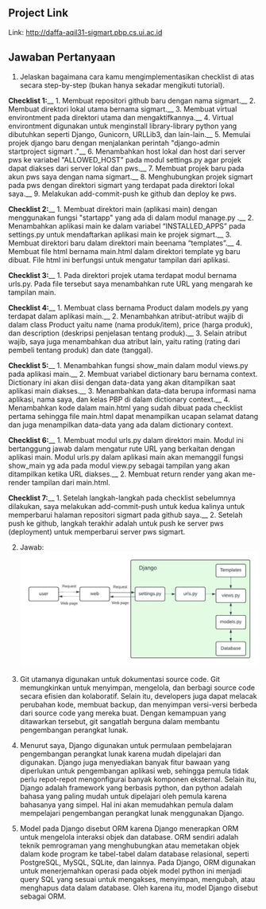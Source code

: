 ## Project Link
Link: http://daffa-aqil31-sigmart.pbp.cs.ui.ac.id

## Jawaban Pertanyaan
1. Jelaskan bagaimana cara kamu mengimplementasikan checklist di atas secara step-by-step (bukan hanya sekadar mengikuti tutorial).

**Checklist 1:**__
    1. Membuat repositori github baru dengan nama sigmart.__
    2. Membuat direktori lokal utama bernama sigmart.__
    3. Membuat virtual environtment pada direktori utama dan mengaktifkannya.__
    4. Virtual environtment digunakan untuk menginstall library-library python yang dibutuhkan seperti Django, Gunicorn, URLLib3, dan lain-lain.__
    5. Memulai projek django baru dengan menjalankan perintah "django-admin startproject sigmart ."__
    6. Menambahkan host lokal dan host dari server pws ke variabel "ALLOWED_HOST" pada modul settings.py agar projek dapat diakses dari server lokal dan pws.__
    7. Membuat projek baru pada akun pws saya dengan nama sigmart.__
    8. Menghubungkan projek sigmart pada pws dengan direktori sigmart yang terdapat pada direktori lokal saya.__
    9. Melakukan add-commit-push ke github dan deploy ke pws.

**Checklist 2:**__
    1. Membuat direktori main (aplikasi main) dengan menggunakan fungsi "startapp" yang ada di dalam modul manage.py .__
    2. Menambahkan aplikasi main ke dalam variabel “INSTALLED_APPS” pada settings.py untuk mendaftarkan aplikasi main ke projek sigmart.__
    3. Membuat direktori baru dalam direktori main beenama “templates”.__
    4. Membuat file html bernama main.html dalam direktori template yg baru dibuat. File html ini berfungsi untuk mengatur tampilan dari aplikasi.

**Checklist 3:**__
    1. Pada direktori projek utama terdapat modul bernama urls.py. Pada file tersebut saya menambahkan rute URL yang mengarah ke tampilan main.

**Checklist 4:**__
    1. Membuat class bernama Product dalam models.py yang terdapat dalam aplikasi main.__
    2. Menambahkan atribut-atribut wajib di dalam class Product yaitu name (nama produk/item), price (harga produk), dan description (deskripsi penjelasan tentang produk).__
    3. Selain atribut wajib, saya juga menambahkan dua atribut lain, yaitu rating (rating dari pembeli tentang produk) dan date (tanggal).

**Checklist 5:**__
    1. Menambahkan fungsi show_main dalam modul views.py pada aplikasi main.__
    2. Membuat variabel dictionary baru bernama context. Dictionary ini akan diisi dengan data-data yang akan ditampilkan saat aplikasi main diakses.__
    3. Menambahkan data-data berupa informasi nama aplikasi, nama saya, dan kelas PBP di dalam dictionary context.__
    4. Menambahkan kode dalam main.html yang sudah dibuat pada checklist pertama sehingga file main.html dapat menampilkan ucapan selamat datang dan juga menampilkan data-data yang ada dalam dictionary context.

**Checklist 6:**__
    1. Membuat modul urls.py dalam direktori main. Modul ini bertanggung jawab dalam mengatur rute URL yang berkaitan dengan aplikasi main. Modul urls.py dalam aplikasi main akan memanggil fungsi show_main yg ada pada modul view.py sebagai tampilan yang akan ditampilkan ketika URL diakses.__
    2. Membuat return render yang akan me-render tampilan dari main.html.

**Checklist 7:**__
    1. Setelah langkah-langkah pada checklist sebelumnya dilakukan, saya melakukan add-commit-push untuk kedua kalinya untuk memperbarui halaman repositori sigmart pada github saya.__
    2. Setelah push ke github, langkah terakhir adalah untuk push ke server pws (deployment) untuk memperbarui server pws sigmart.

2. Jawab:
![Bagan Request-Respond Django](bagan_request-respond_django.jpeg)

3. Git utamanya digunakan untuk dokumentasi source code. Git memungkinkan untuk menyimpan,  mengelola, dan berbagi source code secara efisien dan kolaboratif. Selain itu, developers juga dapat melacak perubahan kode, membuat backup, dan menyimpan versi-versi berbeda dari source code yang mereka buat. Dengan kemampuan yang ditawarkan tersebut, git sangatlah berguna dalam membantu pengembangan perangkat lunak.

4. Menurut saya, Django digunakan untuk permulaan pembelajaran pengembangan perangkat lunak karena mudah dipelajari dan digunakan. Django juga menyediakan banyak fitur bawaan yang diperlukan untuk pengembangan aplikasi web, sehingga pemula tidak perlu repot-repot mengonfigurai banyak komponen eksternal. Selain itu, Django adalah framework yang berbasis python, dan python adalah bahasa yang paling mudah untuk dipelajari oleh pemula karena bahasanya yang simpel. Hal ini akan memudahkan pemula dalam mempelajari pengembangan perangkat lunak menggunakan Django.

 5. Model pada Django disebut ORM karena Django menerapkan ORM untuk mengelola interaksi objek dan database. ORM sendiri adalah teknik pemrograman yang menghubungkan atau memetakan objek dalam kode program ke tabel-tabel dalam database relasional, seperti PostgreSQL, MySQL, SQLite, dan lainnya. Pada Django, ORM digunakan untuk menerjemahkan operasi pada objek model python ini menjadi query SQL yang sesuai untuk mengakses, menyimpan, mengubah, atau menghapus data dalam database. Oleh karena itu, model Django disebut sebagai ORM.